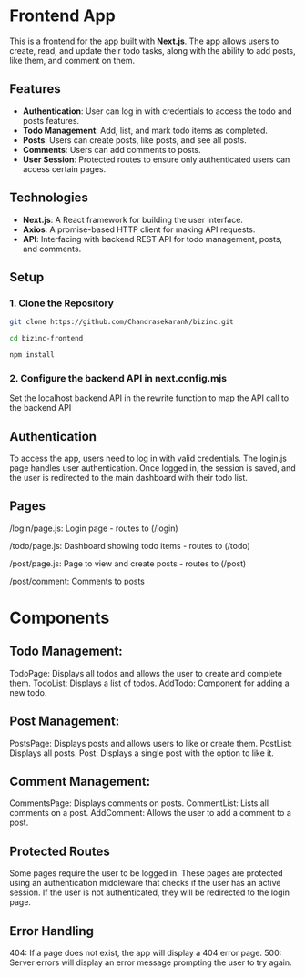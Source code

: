 # Frontend App

This is a frontend for the app built with **Next.js**. The app allows users to create, read, and update their todo tasks, along with the ability to add posts, like them, and comment on them.

## Features

- **Authentication**: User can log in with credentials to access the todo and posts features.
- **Todo Management**: Add, list, and mark todo items as completed.
- **Posts**: Users can create posts, like posts, and see all posts.
- **Comments**: Users can add comments to posts.
- **User Session**: Protected routes to ensure only authenticated users can access certain pages.

## Technologies

- **Next.js**: A React framework for building the user interface.
- **Axios**: A promise-based HTTP client for making API requests.
- **API**: Interfacing with backend REST API for todo management, posts, and comments.

## Setup

### 1. Clone the Repository

```bash
git clone https://github.com/ChandrasekaranN/bizinc.git

cd bizinc-frontend

npm install
```
### 2. Configure the backend API in next.config.mjs
Set the localhost backend API in the rewrite function to map the API call to the backend API

## Authentication
To access the app, users need to log in with valid credentials. The login.js page handles user authentication. Once logged in, the session is saved, and the user is redirected to the main dashboard with their todo list.

## Pages
/login/page.js: Login page - routes to (/login)

/todo/page.js: Dashboard showing todo items - routes to (/todo)

/post/page.js: Page to view and create posts - routes to (/post)

/post/comment: Comments to posts

# Components
## Todo Management:

TodoPage: Displays all todos and allows the user to create and complete them.
TodoList: Displays a list of todos.
AddTodo: Component for adding a new todo.

## Post Management:

PostsPage: Displays posts and allows users to like or create them.
PostList: Displays all posts.
Post: Displays a single post with the option to like it.

## Comment Management:

CommentsPage: Displays comments on posts.
CommentList: Lists all comments on a post.
AddComment: Allows the user to add a comment to a post.

## Protected Routes
Some pages require the user to be logged in. These pages are protected using an authentication middleware that checks if the user has an active session. If the user is not authenticated, they will be redirected to the login page.

## Error Handling
404: If a page does not exist, the app will display a 404 error page.
500: Server errors will display an error message prompting the user to try again.